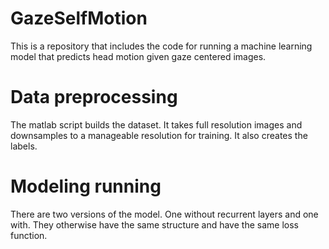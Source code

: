 # GazeSelfMotion
This is a repository that includes the code for running a machine learning model that predicts head motion given gaze centered images. 

# Data preprocessing

The matlab script builds the dataset. It takes full resolution images and downsamples to a manageable resolution for training. It also creates the labels.

# Modeling running

There are two versions of the model. One without recurrent layers and one with. They otherwise have the same structure and have the same loss function. 